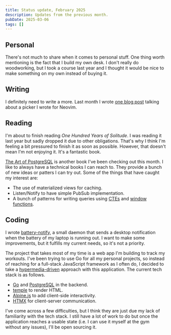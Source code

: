 ```yaml
---
title: Status update, February 2025
description: Updates from the previous month.
pubDate: 2025-03-06
tags: []
---
```


## Personal

There's not much to share when it comes to personal stuff. One thing worth mentioning is the fact that I build my own
desk. I don't really do woodworking, but I took a course last year and I thought it would be nice to make something on
my own instead of buying it.

## Writing

I definitely need to write a more. Last month I wrote
[one blog post](/a-picker-for-bullet-journal-style-checkboxes-for-neovim) talking about a picker I wrote for Neovim.

## Reading

I'm about to finish reading _One Hundred Years of Solitude_. I was reading it last year but sadly dropped it due to
other obligations. That's why I think I'm feeling a bit pressured to finish it as soon as possible. However, that
doesn't mean I'm not enjoying it. It's a fantastic book.

[The Art of PostgreSQL](https://theartofpostgresql.com/) is another book I've been checking out this month. I like to
always have a technical books I can reach to. They provide a bunch of new ideas or patters I can try out. Some of the
things that have caught my interest are:

- The use of materialized views for caching.
- Listen/Notify to have simple PubSub implementation.
- A bunch of patterns for writing queries using [CTEs](https://www.postgresql.org/docs/17/queries-with.html) and
  [window functions](https://www.postgresql.org/docs/17/tutorial-window.html).

## Coding

I wrote [battery-notify](https://github.com/piero-vic/battery-notify), a small daemon that sends a desktop notification
when the battery of my laptop is running out. I want to make some improvements, but it fulfills my current needs, so
it's not a priority.

The project that takes most of my time is a web app I'm building to track my workouts. I've been trying to use Go for
all my personal projects, so instead of reaching for a full-stack JavaScript framework as I often do, I decided to take
a [hypermedia-driven](https://htmx.org/essays/hypermedia-driven-applications/) approach with this application. The
current tech stack is as follows.

- [Go](https://go.dev/) and [PostgreSQL](https://www.postgresql.org/) in the backend.
- [temple](https://templ.guide/) to render HTML.
- [Alpine.js](https://alpinejs.dev/) to add client-side interactivity.
- [HTMX](https://htmx.org/) for client-server communication.

I've come across a few difficulties, but I think they are just due my lack of familiarity with the tech stack. I still
have a lot of work to do but once the application reaches a usable state (i.e. I can use it myself at the gym without
any issues), I'll be open sourcing it.
